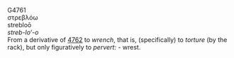 <body>
  <p>G4761<br>  στρεβλόω  <br> strebloō  <br><i>streb-lo‘-o </i><br>From a derivative of <a href="g4762.htm">4762</a>  to <i>wrench</i>, that is, (specifically) to <i>torture</i> (by the rack), but only figuratively to <i>pervert:</i> - wrest.<br></p>
 </body>